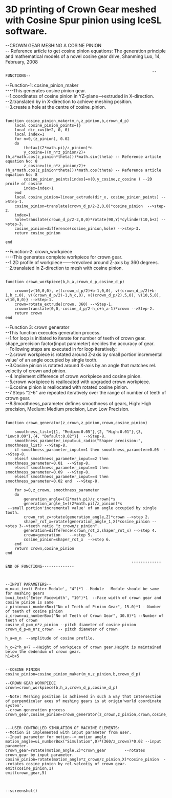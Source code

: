 # 3D printing of Crown Gear meshed with Cosine Spur pinion using IceSL software. 


--CROWN GEAR MESHING A COSINE PINION <br />
-- Reference article to get cosine pinion equations: The generation principle and mathematical models of a novel cosine gear drive, Shanming Luo, 14, February, 2008

																	--FUNCTIONS--

--Function-1: cosine_pinion_maker<br />
----This generates cosine pinion gear.<br />
--1.coordinates of cosine pinion in YZ-plane-->extruded in X-direction.<br />
--2.translated by in X-direction to achieve meshing position.<br />
--3.create a hole at the centre of cosine_pinion.<br />
```

function cosine_pinion_maker(m_n,z_pinion,b,crown_d_p)
	local cosine_pinion_points={}
	local dir_x=v(b+2, 0, 0)
	local index=1
	for n=0,(z_pinion), 0.02
	do
		theta=((2*math.pi)/z_pinion)*n
		y_cosine=((m_n*z_pinion/2)+(h_a*math.cos(z_pinion*theta)))*math.sin(theta) -- Reference article equation No: 8
		z_cosine=((m_n*z_pinion/2)+(h_a*math.cos(z_pinion*theta)))*math.cos(theta) -- Reference article equation No: 8
		cosine_pinion_points[index]=v(0,y_cosine,z_cosine ) --2D proile of cosine
		index=index+1
	end
	local cosine_pinion=linear_extrude(dir_x, cosine_pinion_points) -->Step-1.
	cosine_pinion=translate(crown_d_p/2-2,0,0)*cosine_pinion  -->step-2.
	index=1
	hole=translate(crown_d_p/2-2,0,0)*rotate(90,Y)*cylinder(10,b+2) -->step-3.
	cosine_pinion=difference(cosine_pinion,hole) -->step-3.
	return cosine_pinion

end

```

--Function-2: crown_workpiece<br />
----This generates complete workpiece for crown gear.<br />
--1.2D profile of workpiece--->revolved around Z-axis by 360 degrees.<br />
--2.translated in Z-direction to mesh with cosine pinion.<br />
```

function crown_workpiece(b,h_a,crown_d_p,cosine_d_p)
	
	crown={v(10,0,0), v((crown_d_p/2)+b-1,0,0), v((crown_d_p/2)+b-1,h_c,0), v((crown_d_p/2)-1,h_c,0), v((crown_d_p/2),5,0), v(10,5,0), v(10,0,0)} -->Step-1. 
	crown=rotate_extrude(crown, 360) -->Step-1.
	crown=translate(0,0,-cosine_d_p/2-h_c+h_a-1)*crown -->Step-2.
	return crown
end

```
--Function 3: crown generator<br />
--This function executes generation process.<br />
--1.for loop is initiated to iterate for number of teeth of crown gear. shape_precision factor(input parameter) decides the accuracy of gear.<br />
--Following steps are executed in for loop iteratively:<br />
--2.crown workpiece is rotated around Z-axis by small portion'incremental value' of an angle occupied by single tooth.<br />
--3.Cosine pinion is rotated around X-axis by an angle that matches rel. velocity of crown and pinion.<br />
--4.Implement difference of crown workpiece and cosine pinion.<br />
--5.crown workpiece is reallocated with upgraded crown workpiece.<br />
--6.cosine pinion is reallocated with rotated cosine pinion.<br />
--7.Steps "2-6" are repeated iteratively over the range of number of teeth of crown gear.<br />
--8.Smoothness_parameter defines smoothness of gears, High: High precision,  Medium: Medium precision, Low: Low Precision.<br />
```

function crown_generator(z_crown,z_pinion,crown,cosine_pinion)

	smoothness_list={{1, "Medium:0.05"},{2, "High:0.01"},{3, "Low:0.09"},{4, "Default:0.02"}}  -->Step-8.
	smoothness_parameter_input=ui_radio("Shaper precision:", smoothness_list) -->Step-8.
	if smoothness_parameter_input==1 then smoothness_parameter=0.05  -->Step-8.
	elseif smoothness_parameter_input==2 then smoothness_parameter=0.01  -->Step-8.
	elseif smoothness_parameter_input==3 then smoothness_parameter=0.09  -->Step-8.
    elseif smoothness_parameter_input==4 then smoothness_parameter=0.02 end  -->Step-8.
	
	for s=0,z_crown, smoothness_parameter
	do
		generation_angle=((2*math.pi)/z_crown)*s
        generation_angle_1=((2*math.pi)/z_pinion)*s
 --small portion'incremental value' of an angle occupied by single tooth.
		crown_rot_z=rotate(generation_angle,Z)*crown -->step 2.
		shaper_rot_x=rotate(generation_angle_1,X)*cosine_pinion -->step 3-->teeth ratio "z_crown/z_pinion".
		generation=difference(crown_rot_z,shaper_rot_x) -->step 4.
		crown=generation	-->step 5.
		cosine_pinion=shaper_rot_x	-->step 6.	   
	end
	return crown,cosine_pinion
end

```





                                                           -------------END OF FUNCTIONS--------------
```

																		--INPUT PARAMETERS--												
m_n=ui_text('Enter Module', "4")*1 --Module   Module should be same for meshing gears
b=ui_text('Enter Facewidth', "10")*1  --Face width of crown gear and cosine pinion is same
z_pinion=ui_numberBox("No of Teeth of Pinion Gear", 15.0)*1 --Number of teeth of cosine pinion
z_crown=ui_numberBox("No of Teeth of Crown Gear", 30.0)*1 --Number of teeth of crown
cosine_d_p=m_n*z_pinion --pitch diameter of cosine pinion
crown_d_p=m_n*z_crown  -- pitch diameter of crown

h_a=m_n  --amplitude of cosine profile.

h_c=2*h_a+7 --Height of workpiece of crown gear.Height is maintained below the dedendum of crown gear.
h1=b+5


--COSINE PINION
cosine_pinion=cosine_pinion_maker(m_n,z_pinion,b,crown_d_p)

--CROWN GEAR WORKPIECE
crown=crown_workpiece(b,h_a,crown_d_p,cosine_d_p)

--Note: Meshing position is achieved in such a way that Intersection of perpendicular axes of meshing gears is at origin'world coordinate system'. 
--crown generation process
crown_gear,cosine_pinion=crown_generator(z_crown,z_pinion,crown,cosine_pinion)


---USER CONTROLLED SIMULATION OF MACHINE ELEMENTS:
--Motion is implemented with input parameter from user.
--Input parameter for motion--> motion angle
motion_angle=ui_numberBox("Simulation",0)*(360/z_crown)*0.02 --input parameter.
crown_gear=rotate(motion_angle,Z)*crown_gear		--rotates crown_gear by input parameter.
cosine_pinion=rotate(motion_angle*z_crown/z_pinion,X)*cosine_pinion  --rotates cosine_pinion by rel.velcotiy of crown gear.
emit(cosine_pinion,1)
emit(crown_gear,5)



--screenshot()

```
